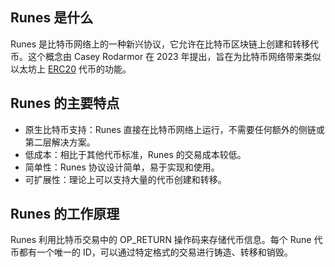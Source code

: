 ## Runes 是什么

Runes 是比特币网络上的一种新兴协议，它允许在比特币区块链上创建和转移代币。这个概念由 Casey Rodarmor 在 2023 年提出，旨在为比特币网络带来类似以太坊上 [ERC20](https://learnblockchain.cn/tags/ERC20/) 代币的功能。

## Runes 的主要特点

- 原生比特币支持：Runes 直接在比特币网络上运行，不需要任何额外的侧链或第二层解决方案。
- 低成本：相比于其他代币标准，Runes 的交易成本较低。
- 简单性：Runes 协议设计简单，易于实现和使用。
- 可扩展性：理论上可以支持大量的代币创建和转移。

## Runes 的工作原理

Runes 利用比特币交易中的 OP_RETURN 操作码来存储代币信息。每个 Rune 代币都有一个唯一的 ID，可以通过特定格式的交易进行铸造、转移和销毁。


